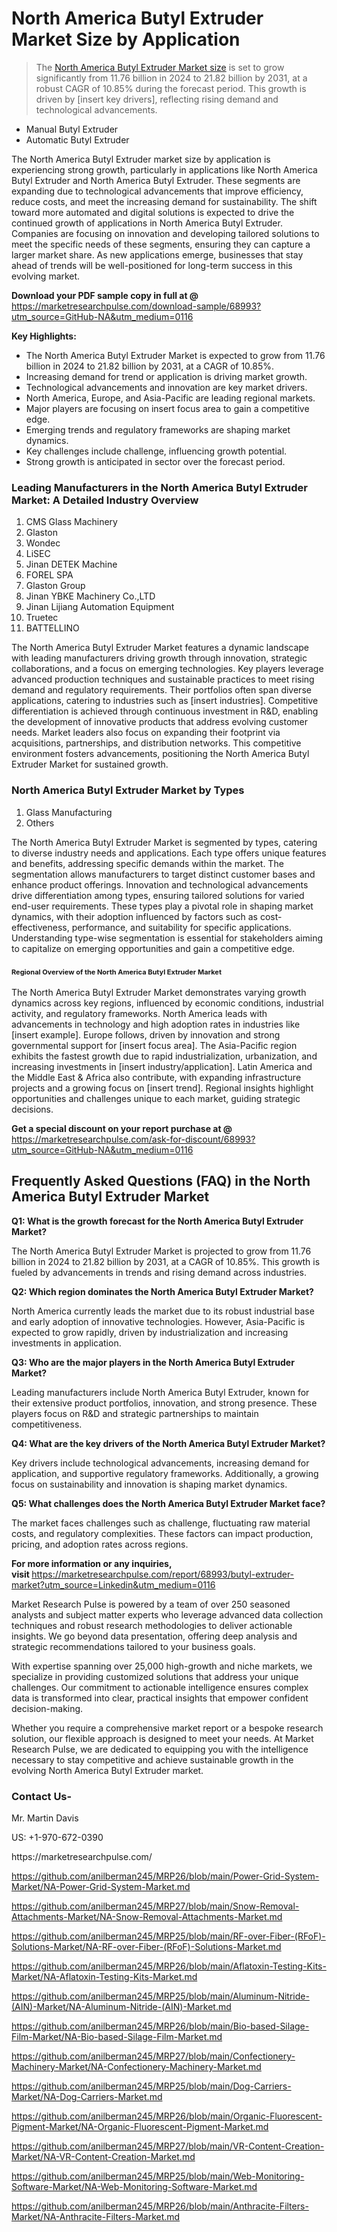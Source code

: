 <h1>North America Butyl Extruder Market&nbsp;Size by Application</h1><blockquote><p>The <a href="https://marketresearchpulse.com/download-sample/68993?utm_source=GitHub-NA&amp;utm_medium=0116">North America Butyl Extruder Market size</a> is set to grow significantly from 11.76 billion in 2024 to 21.82 billion by 2031, at a robust CAGR of 10.85% during the forecast period. This growth is driven by [insert key drivers], reflecting rising demand and technological advancements.</p></blockquote><ul><li>Manual Butyl Extruder<li> Automatic Butyl Extruder</li></ul><p>The North America Butyl Extruder market size by application is experiencing strong growth, particularly in applications like North America Butyl Extruder and North America Butyl Extruder. These segments are expanding due to technological advancements that improve efficiency, reduce costs, and meet the increasing demand for sustainability. The shift toward more automated and digital solutions is expected to drive the continued growth of applications in North America Butyl Extruder. Companies are focusing on innovation and developing tailored solutions to meet the specific needs of these segments, ensuring they can capture a larger market share. As new applications emerge, businesses that stay ahead of trends will be well-positioned for long-term success in this evolving market.</p><p><strong>Download your PDF sample copy in full at @ </strong><a href="https://marketresearchpulse.com/download-sample/68993?utm_source=GitHub-NA&amp;utm_medium=0116">https://marketresearchpulse.com/download-sample/68993?utm_source=GitHub-NA&amp;utm_medium=0116</a></p><p><strong>Key Highlights: </strong></p><ul><li>The North America Butyl Extruder Market is expected to grow from 11.76 billion in 2024 to 21.82 billion by 2031, at a CAGR of 10.85%.</li><li>Increasing demand for trend or application is driving market growth.</li><li>Technological advancements and innovation are key market drivers.</li><li>North America, Europe, and Asia-Pacific are leading regional markets.</li><li>Major players are focusing on insert focus area to gain a competitive edge.</li><li>Emerging trends and regulatory frameworks are shaping market dynamics.</li><li>Key challenges include challenge, influencing growth potential.</li><li>Strong growth is anticipated in sector over the forecast period.</li></ul><h3>Leading Manufacturers in the North America Butyl Extruder Market: A Detailed Industry Overview</h3><ol><li>CMS Glass Machinery</li><li>Glaston</li><li>Wondec</li><li>LiSEC</li><li>Jinan DETEK Machine</li><li>FOREL SPA</li><li>Glaston Group</li><li>Jinan YBKE Machinery Co.,LTD</li><li>Jinan Lijiang Automation Equipment</li><li>Truetec</li><li>BATTELLINO</li></ol><div class="flex max-w-full flex-col flex-grow"><div class="min-h-8 text-message flex w-full flex-col items-end gap-2 whitespace-normal break-words [.text-message+&amp;]:mt-5" dir="auto" data-message-author-role="assistant" data-message-id="fd8432e4-4910-450d-b182-61b7bfb0a01f" data-message-model-slug="gpt-4o"><div class="flex w-full flex-col gap-1 empty:hidden first:pt-[3px]"><div class="markdown prose w-full break-words dark:prose-invert light"><p>The North America Butyl Extruder Market features a dynamic landscape with leading manufacturers driving growth through innovation, strategic collaborations, and a focus on emerging technologies. Key players leverage advanced production techniques and sustainable practices to meet rising demand and regulatory requirements. Their portfolios often span diverse applications, catering to industries such as [insert industries]. Competitive differentiation is achieved through continuous investment in R&amp;D, enabling the development of innovative products that address evolving customer needs. Market leaders also focus on expanding their footprint via acquisitions, partnerships, and distribution networks. This competitive environment fosters advancements, positioning the North America Butyl Extruder Market for sustained growth.</p></div></div></div></div><h3>North America Butyl Extruder Market by Types</h3><ol><li>Glass Manufacturing<li> Others</li></ol><div class="flex max-w-full flex-col flex-grow"><div class="min-h-8 text-message flex w-full flex-col items-end gap-2 whitespace-normal break-words [.text-message+&amp;]:mt-5" dir="auto" data-message-author-role="assistant" data-message-id="084470be-0bb7-4664-bddf-5156b4f41249" data-message-model-slug="gpt-4o-mini"><div class="flex w-full flex-col gap-1 empty:hidden first:pt-[3px]"><div class="markdown prose w-full break-words dark:prose-invert light"><p>The North America Butyl Extruder Market is segmented by types, catering to diverse industry needs and applications. Each type offers unique features and benefits, addressing specific demands within the market. The segmentation allows manufacturers to target distinct customer bases and enhance product offerings. Innovation and technological advancements drive differentiation among types, ensuring tailored solutions for varied end-user requirements. These types play a pivotal role in shaping market dynamics, with their adoption influenced by factors such as cost-effectiveness, performance, and suitability for specific applications. Understanding type-wise segmentation is essential for stakeholders aiming to capitalize on emerging opportunities and gain a competitive edge.</p></div></div></div></div><h3><span style="font-size: 11px;">Regional Overview of the North America Butyl Extruder Market</span></h3><div class="flex max-w-full flex-col flex-grow"><div class="min-h-8 text-message flex w-full flex-col items-end gap-2 whitespace-normal break-words [.text-message+&amp;]:mt-5" dir="auto" data-message-author-role="assistant" data-message-id="e9038762-ce64-4e30-91c9-9bd413514231" data-message-model-slug="gpt-4o-mini"><div class="flex w-full flex-col gap-1 empty:hidden first:pt-[3px]"><div class="markdown prose w-full break-words dark:prose-invert light"><p>The North America Butyl Extruder Market demonstrates varying growth dynamics across key regions, influenced by economic conditions, industrial activity, and regulatory frameworks. North America leads with advancements in technology and high adoption rates in industries like [insert example]. Europe follows, driven by innovation and strong governmental support for [insert focus area]. The Asia-Pacific region exhibits the fastest growth due to rapid industrialization, urbanization, and increasing investments in [insert industry/application]. Latin America and the Middle East &amp; Africa also contribute, with expanding infrastructure projects and a growing focus on [insert trend]. Regional insights highlight opportunities and challenges unique to each market, guiding strategic decisions.</p></div></div></div></div><p><strong>Get a special discount on your report purchase at @ </strong><a href="https://marketresearchpulse.com/ask-for-discount/68993?utm_source=GitHub-NA&amp;utm_medium=0116">https://marketresearchpulse.com/ask-for-discount/68993?utm_source=GitHub-NA&amp;utm_medium=0116</a></p><h2>Frequently Asked Questions (FAQ) in the North America Butyl Extruder Market</h2><p><strong>Q1: What is the growth forecast for the North America Butyl Extruder Market?</strong></p><p>The North America Butyl Extruder Market is projected to grow from 11.76 billion in 2024 to 21.82 billion by 2031, at a CAGR of 10.85%. This growth is fueled by advancements in trends and rising demand across industries.</p><p><strong>Q2: Which region dominates the North America Butyl Extruder Market?</strong></p><p>North America currently leads the market due to its robust industrial base and early adoption of innovative technologies. However, Asia-Pacific is expected to grow rapidly, driven by industrialization and increasing investments in application.</p><p><strong>Q3: Who are the major players in the North America Butyl Extruder Market?</strong></p><p>Leading manufacturers include North America Butyl Extruder, known for their extensive product portfolios, innovation, and strong presence. These players focus on R&amp;D and strategic partnerships to maintain competitiveness.</p><p><strong>Q4: What are the key drivers of the North America Butyl Extruder Market?</strong></p><p>Key drivers include technological advancements, increasing demand for application, and supportive regulatory frameworks. Additionally, a growing focus on sustainability and innovation is shaping market dynamics.</p><p><strong>Q5: What challenges does the North America Butyl Extruder Market face?</strong></p><p>The market faces challenges such as challenge, fluctuating raw material costs, and regulatory complexities. These factors can impact production, pricing, and adoption rates across regions.</p><p><strong>For more information or any inquiries, visit&nbsp;</strong><a href="https://marketresearchpulse.com/report/68993/butyl-extruder-market?utm_source=Linkedin&utm_medium=0116">https://marketresearchpulse.com/report/68993/butyl-extruder-market?utm_source=Linkedin&utm_medium=0116</a></p><p>Market Research Pulse is powered by a team of over 250 seasoned analysts and subject matter experts who leverage advanced data collection techniques and robust research methodologies to deliver actionable insights. We go beyond data presentation, offering deep analysis and strategic recommendations tailored to your business goals.</p><p>With expertise spanning over 25,000 high-growth and niche markets, we specialize in providing customized solutions that address your unique challenges. Our commitment to actionable intelligence ensures complex data is transformed into clear, practical insights that empower confident decision-making.</p><p>Whether you require a comprehensive market report or a bespoke research solution, our flexible approach is designed to meet your needs. At Market Research Pulse, we are dedicated to equipping you with the intelligence necessary to stay competitive and achieve sustainable growth in the evolving North America Butyl Extruder market.</p><h3><strong>Contact Us-</strong></h3><p>Mr. Martin Davis</p><p>US: +1-970-672-0390</p><p>https://marketresearchpulse.com/</p><p><a href="https://github.com/anilberman245/MRP26/blob/main/Power-Grid-System-Market/NA-Power-Grid-System-Market.md">https://github.com/anilberman245/MRP26/blob/main/Power-Grid-System-Market/NA-Power-Grid-System-Market.md</a></p><p><a href="https://github.com/anilberman245/MRP27/blob/main/Snow-Removal-Attachments-Market/NA-Snow-Removal-Attachments-Market.md">https://github.com/anilberman245/MRP27/blob/main/Snow-Removal-Attachments-Market/NA-Snow-Removal-Attachments-Market.md</a></p><p><a href="https://github.com/anilberman245/MRP25/blob/main/RF-over-Fiber-(RFoF)-Solutions-Market/NA-RF-over-Fiber-(RFoF)-Solutions-Market.md">https://github.com/anilberman245/MRP25/blob/main/RF-over-Fiber-(RFoF)-Solutions-Market/NA-RF-over-Fiber-(RFoF)-Solutions-Market.md</a></p><p><a href="https://github.com/anilberman245/MRP26/blob/main/Aflatoxin-Testing-Kits-Market/NA-Aflatoxin-Testing-Kits-Market.md">https://github.com/anilberman245/MRP26/blob/main/Aflatoxin-Testing-Kits-Market/NA-Aflatoxin-Testing-Kits-Market.md</a></p><p><a href="https://github.com/anilberman245/MRP25/blob/main/Aluminum-Nitride-(AIN)-Market/NA-Aluminum-Nitride-(AIN)-Market.md">https://github.com/anilberman245/MRP25/blob/main/Aluminum-Nitride-(AIN)-Market/NA-Aluminum-Nitride-(AIN)-Market.md</a></p><p><a href="https://github.com/anilberman245/MRP26/blob/main/Bio-based-Silage-Film-Market/NA-Bio-based-Silage-Film-Market.md">https://github.com/anilberman245/MRP26/blob/main/Bio-based-Silage-Film-Market/NA-Bio-based-Silage-Film-Market.md</a></p><p><a href="https://github.com/anilberman245/MRP27/blob/main/Confectionery-Machinery-Market/NA-Confectionery-Machinery-Market.md">https://github.com/anilberman245/MRP27/blob/main/Confectionery-Machinery-Market/NA-Confectionery-Machinery-Market.md</a></p><p><a href="https://github.com/anilberman245/MRP25/blob/main/Dog-Carriers-Market/NA-Dog-Carriers-Market.md">https://github.com/anilberman245/MRP25/blob/main/Dog-Carriers-Market/NA-Dog-Carriers-Market.md</a></p><p><a href="https://github.com/anilberman245/MRP26/blob/main/Organic-Fluorescent-Pigment-Market/NA-Organic-Fluorescent-Pigment-Market.md">https://github.com/anilberman245/MRP26/blob/main/Organic-Fluorescent-Pigment-Market/NA-Organic-Fluorescent-Pigment-Market.md</a></p><p><a href="https://github.com/anilberman245/MRP27/blob/main/VR-Content-Creation-Market/NA-VR-Content-Creation-Market.md">https://github.com/anilberman245/MRP27/blob/main/VR-Content-Creation-Market/NA-VR-Content-Creation-Market.md</a></p><p><a href="https://github.com/anilberman245/MRP25/blob/main/Web-Monitoring-Software-Market/NA-Web-Monitoring-Software-Market.md">https://github.com/anilberman245/MRP25/blob/main/Web-Monitoring-Software-Market/NA-Web-Monitoring-Software-Market.md</a></p><p><a href="https://github.com/anilberman245/MRP26/blob/main/Anthracite-Filters-Market/NA-Anthracite-Filters-Market.md">https://github.com/anilberman245/MRP26/blob/main/Anthracite-Filters-Market/NA-Anthracite-Filters-Market.md</a></p>
